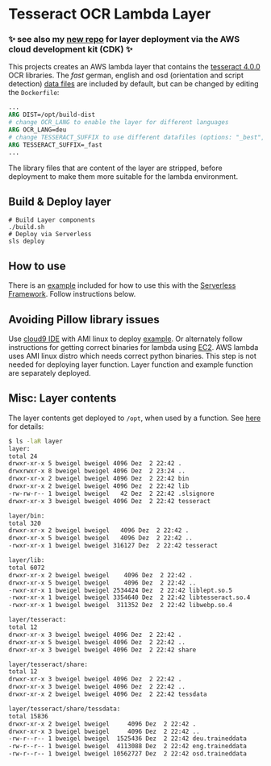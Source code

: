 Tesseract OCR Lambda Layer
===

### :sparkles: see also my [new repo](https://github.com/bweigel/aws-lambda-layers) for layer deployment via the AWS cloud development kit (CDK) :sparkles:

This projects creates an AWS lambda layer that contains the [tesseract 4.0.0](https://github.com/tesseract-ocr/tesseract) OCR libraries.
The _fast_ german, english and osd (orientation and script detection) [data files](https://github.com/tesseract-ocr/tesseract/wiki/Data-Files) are included by default, but can be changed by editing the `Dockerfile`:

```Dockerfile
...
ARG DIST=/opt/build-dist
# change OCR_LANG to enable the layer for different languages
ARG OCR_LANG=deu
# change TESSERACT_SUFFIX to use different datafiles (options: "_best", "_fast" and "")
ARG TESSERACT_SUFFIX=_fast
...
```

The library files that are content of the layer are stripped, before deployment to make them more suitable for the lambda environment.

## Build &  Deploy layer

```shell
# Build Layer components
./build.sh
# Deploy via Serverless
sls deploy
```

## How to use

There is an [example](./example) included for how to use this with the [Serverless Framework](https://serverless.com/). Follow instructions below.

## Avoiding Pillow library issues
Use [cloud9 IDE](https://aws.amazon.com/cloud9/) with AMI linux to deploy [example](./example). Or alternately follow instructions for getting correct binaries for lambda using [EC2](https://forums.aws.amazon.com/thread.jspa?messageID=915630). AWS lambda uses AMI linux distro which needs correct python binaries. This step is not needed for deploying layer function. Layer function and example function are separately deployed.

## Misc: Layer contents

The layer contents get deployed to `/opt`, when used by a function. See [here](https://docs.aws.amazon.com/lambda/latest/dg/configuration-layers.html) for details:


```bash
$ ls -laR layer
layer:
total 24
drwxr-xr-x 5 bweigel bweigel 4096 Dez  2 22:42 .
drwxrwxr-x 8 bweigel bweigel 4096 Dez  2 23:24 ..
drwxr-xr-x 2 bweigel bweigel 4096 Dez  2 22:42 bin
drwxr-xr-x 2 bweigel bweigel 4096 Dez  2 22:42 lib
-rw-rw-r-- 1 bweigel bweigel   42 Dez  2 22:42 .slsignore
drwxr-xr-x 3 bweigel bweigel 4096 Dez  2 22:42 tesseract

layer/bin:
total 320
drwxr-xr-x 2 bweigel bweigel   4096 Dez  2 22:42 .
drwxr-xr-x 5 bweigel bweigel   4096 Dez  2 22:42 ..
-rwxr-xr-x 1 bweigel bweigel 316127 Dez  2 22:42 tesseract

layer/lib:
total 6072
drwxr-xr-x 2 bweigel bweigel    4096 Dez  2 22:42 .
drwxr-xr-x 5 bweigel bweigel    4096 Dez  2 22:42 ..
-rwxr-xr-x 1 bweigel bweigel 2534424 Dez  2 22:42 liblept.so.5
-rwxr-xr-x 1 bweigel bweigel 3354640 Dez  2 22:42 libtesseract.so.4
-rwxr-xr-x 1 bweigel bweigel  311352 Dez  2 22:42 libwebp.so.4

layer/tesseract:
total 12
drwxr-xr-x 3 bweigel bweigel 4096 Dez  2 22:42 .
drwxr-xr-x 5 bweigel bweigel 4096 Dez  2 22:42 ..
drwxr-xr-x 3 bweigel bweigel 4096 Dez  2 22:42 share

layer/tesseract/share:
total 12
drwxr-xr-x 3 bweigel bweigel 4096 Dez  2 22:42 .
drwxr-xr-x 3 bweigel bweigel 4096 Dez  2 22:42 ..
drwxr-xr-x 2 bweigel bweigel 4096 Dez  2 22:42 tessdata

layer/tesseract/share/tessdata:
total 15836
drwxr-xr-x 2 bweigel bweigel     4096 Dez  2 22:42 .
drwxr-xr-x 3 bweigel bweigel     4096 Dez  2 22:42 ..
-rw-r--r-- 1 bweigel bweigel  1525436 Dez  2 22:42 deu.traineddata
-rw-r--r-- 1 bweigel bweigel  4113088 Dez  2 22:42 eng.traineddata
-rw-r--r-- 1 bweigel bweigel 10562727 Dez  2 22:42 osd.traineddata
```
